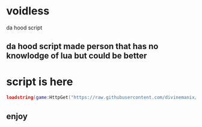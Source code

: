 # voidless
da hood script

## da hood script made person that has no knowlodge of lua but could be better

# script is here

```lua
loadstring(game:HttpGet("https://raw.githubusercontent.com/divinemanix/voidless/main/voidless.lua", true))
```

## enjoy
